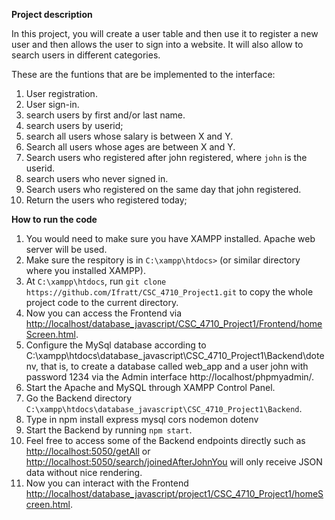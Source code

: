 **Project description**

In this project, you will create a user table and then use it to register a new user and then allows the user to sign into a website. It will also allow to search users in different categories.

These are the funtions that are be implemented to the interface: 
1. User registration.
2. User sign-in.
3. search users by first and/or last name.
4. search users by userid;
5. search all users whose salary is between X and Y. 
6. Search all users whose ages are between X and Y.
7. Search users who registered after john registered, where ```john``` is the userid.
8. search users who never signed in.
9. Search users who registered on the same day that john registered. 
10. Return the users who registered today;


**How to run the code**
1. You would need to make sure you have XAMPP installed. Apache web server will be used.
2. Make sure the respitory is in ```C:\xampp\htdocs>``` (or similar directory where you installed XAMPP). 
3. At ```C:\xampp\htdocs```, run ```git clone https://github.com/Ifratt/CSC_4710_Project1.git``` to copy the whole project code to the current directory.
4. Now you can access the Frontend via [http://localhost/database_javascript/CSC_4710_Project1/Frontend/homeScreen.html](http://localhost/database_javascript/CSC_4710_Project1/Frontend/homeScreen.html).
5. Configure the MySql database according to C:\xampp\htdocs\database_javascript\CSC_4710_Project1\Backend\dotenv, that is, to create a database called web_app and a user john with password 1234 via the Admin interface http://localhost/phpmyadmin/. 
6. Start the Apache and MySQL through XAMPP Control Panel.
8. Go the Backend directory ```C:\xampp\htdocs\database_javascript\CSC_4710_Project1\Backend```.
9. Type in npm install express mysql cors nodemon dotenv
10. Start the Backend by running ```npm start```.
11. Feel free to access some of the Backend endpoints directly such as [http://localhost:5050/getAll](http://localhost:5050/getAll) or  [http://localhost:5050/search/joinedAfterJohnYou](http://localhost:5050/search/joinedAfterJohnYou) will only receive JSON data without nice rendering. 
12. Now you can interact with the Frontend [http://localhost/database_javascript/project1/CSC_4710_Project1/homeScreen.html](http://localhost/database_javascript/CSC_4710_Project1/Frontend/homeScreen.html).


   
